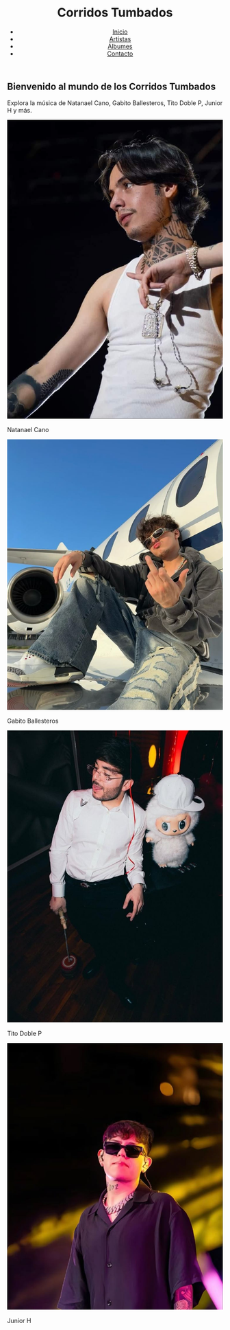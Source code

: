 <html>
<head>
    <meta charset="UTF-8">
    <meta name="viewport" content="width=device-width, initial-scale=1.0">
    <title>Corridos Tumbados</title>
    <link rel="stylesheet" href="web.css">
</head>
<body>

<header>
    <h1 class="titulo-sitio">Corridos Tumbados</h1>
    <nav>
        <ul class="menu">
            <li><a href="#">Inicio</a></li>
            <li><a href="#">Artistas</a></li>
            <li><a href="#">Álbumes</a></li>
            <li><a href="#">Contacto</a></li>
        </ul>
    </nav>
</header>

<section class="contenido">
    <h2>Bienvenido al mundo de los Corridos Tumbados</h2>
    <p>Explora la música de Natanael Cano, Gabito Ballesteros, Tito Doble P, Junior H y más.</p>
    <div class="artistas">
        <div class="artista">
            <img src="fd3e9c4b1f556b61a53a59ad157a1691.jpg" alt="Natanael Cano">
            <p>Natanael Cano</p>
        </div>
        <div class="artista">
            <img src="221fa70b92af517d2130e01e30194f79.jpg" alt="Gabito Ballesteros">
            <p>Gabito Ballesteros</p>
        </div>
        <div class="artista">
            <img src="7f6d7829f96c9f0d2519968757304b73.jpg" alt="Tito Doble P">
            <p>Tito Doble P</p>
        </div>
        <div class="artista">
            <img src="b637d5e3c212613a76f22b9f08d6fb35.jpg" alt="Junior H">
            <p>Junior H</p>
        </div>
    </div>
</section>

</body>
</html>


